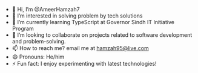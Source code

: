 - 👋 Hi, I’m @AmeerHamzah7
- 👀 I’m interested in solving problem by tech solutions
- 🌱 I’m currently learning TypeScript at Governor Sindh IT Initiative Program
- 💞️ I’m looking to collaborate on projects related to software development and problem-solving.
- 📫 How to reach me? email me at hamzah95@live.com
- 😄 Pronouns: He/him
- ⚡ Fun fact: I enjoy experimenting with latest technologies!

<!---
AmeerHamzah7/AmeerHamzah7 is a ✨ special ✨ repository because its `README.md` (this file) appears on your GitHub profile.
You can click the Preview link to take a look at your changes.
--->
